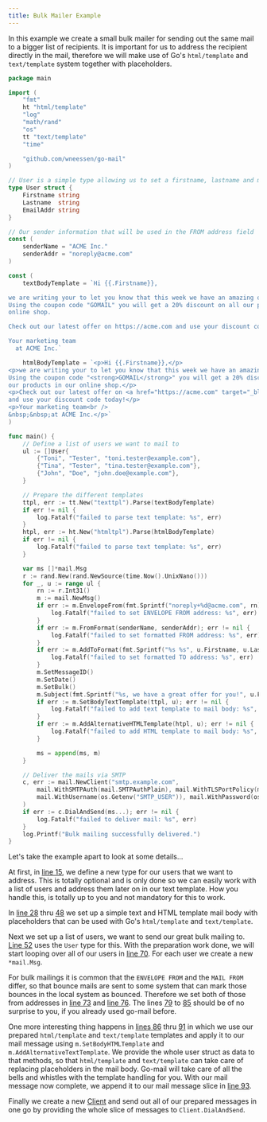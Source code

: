 ```yaml
---
title: Bulk Mailer Example
---
```


In this example we create a small bulk mailer for sending out the same mail to a bigger list of
recipients. It is important for us to address the recipient directly in the mail, therefore we 
will make use of Go's `html/template` and `text/template` system together with placeholders.

```go
package main

import (
	"fmt"
	ht "html/template"
	"log"
	"math/rand"
	"os"
	tt "text/template"
	"time"

	"github.com/wneessen/go-mail"
)

// User is a simple type allowing us to set a firstname, lastname and mail address
type User struct {
	Firstname string
	Lastname  string
	EmailAddr string
}

// Our sender information that will be used in the FROM address field
const (
	senderName = "ACME Inc."
	senderAddr = "noreply@acme.com"
)

const (
	textBodyTemplate = `Hi {{.Firstname}},

we are writing your to let you know that this week we have an amazing offer for you.
Using the coupon code "GOMAIL" you will get a 20% discount on all our products in our
online shop.

Check out our latest offer on https://acme.com and use your discount code today!

Your marketing team
  at ACME Inc.`

	htmlBodyTemplate = `<p>Hi {{.Firstname}},</p>
<p>we are writing your to let you know that this week we have an amazing offer for you.
Using the coupon code "<strong>GOMAIL</strong>" you will get a 20% discount on all 
our products in our online shop.</p>
<p>Check out our latest offer on <a href="https://acme.com" target="_blank">https://acme.com</a>
and use your discount code today!</p>
<p>Your marketing team<br />
&nbsp;&nbsp;at ACME Inc.</p>`
)

func main() {
	// Define a list of users we want to mail to
	ul := []User{
		{"Toni", "Tester", "toni.tester@example.com"},
		{"Tina", "Tester", "tina.tester@example.com"},
		{"John", "Doe", "john.doe@example.com"},
	}

	// Prepare the different templates
	ttpl, err := tt.New("texttpl").Parse(textBodyTemplate)
	if err != nil {
		log.Fatalf("failed to parse text template: %s", err)
	}
	htpl, err := ht.New("htmltpl").Parse(htmlBodyTemplate)
	if err != nil {
		log.Fatalf("failed to parse text template: %s", err)
	}

	var ms []*mail.Msg
	r := rand.New(rand.NewSource(time.Now().UnixNano()))
	for _, u := range ul {
		rn := r.Int31()
		m := mail.NewMsg()
		if err := m.EnvelopeFrom(fmt.Sprintf("noreply+%d@acme.com", rn)); err != nil {
			log.Fatalf("failed to set ENVELOPE FROM address: %s", err)
		}
		if err := m.FromFormat(senderName, senderAddr); err != nil {
			log.Fatalf("failed to set formatted FROM address: %s", err)
		}
		if err := m.AddToFormat(fmt.Sprintf("%s %s", u.Firstname, u.Lastname), u.EmailAddr); err != nil {
			log.Fatalf("failed to set formatted TO address: %s", err)
		}
		m.SetMessageID()
		m.SetDate()
		m.SetBulk()
		m.Subject(fmt.Sprintf("%s, we have a great offer for you!", u.Firstname))
		if err := m.SetBodyTextTemplate(ttpl, u); err != nil {
			log.Fatalf("failed to add text template to mail body: %s", err)
		}
		if err := m.AddAlternativeHTMLTemplate(htpl, u); err != nil {
			log.Fatalf("failed to add HTML template to mail body: %s", err)
		}

		ms = append(ms, m)
	}

	// Deliver the mails via SMTP
	c, err := mail.NewClient("smtp.example.com",
		mail.WithSMTPAuth(mail.SMTPAuthPlain), mail.WithTLSPortPolicy(mail.TLSMandatory),
		mail.WithUsername(os.Getenv("SMTP_USER")), mail.WithPassword(os.Getenv("SMTP_PASS")),
	)
	if err := c.DialAndSend(ms...); err != nil {
		log.Fatalf("failed to deliver mail: %s", err)
	}
	log.Printf("Bulk mailing successfully delivered.")
}
```

Let's take the example apart to look at some details...

At first, in [line 15](#hl-0-15), we define a new type for our users that we want to address. This is totally 
optional and is only done so we can easily work with a list of users and address them later on in our text 
template. How you handle this, is totally up to you and not mandatory for this to work.

In [line 28](#hl-0-28) thru [48](#hl-0-48) we set up a simple text and HTML template mail body with placeholders 
that can be used with Go's `html/template` and `text/template`. 

Next we set up a list of users, we want to send our great bulk mailing to. [Line 52](#hl-0-52) uses the `User`
type for this. With the preparation work done, we will start looping over all of our users in [line 70](#hl-0-70).
For each user we create a new `*mail.Msg`.

For bulk mailings it is common that the `ENVELOPE FROM` and the `MAIL FROM` differ, so that bounce mails are sent
to some system that can mark those bounces in the local system as bounced. Therefore we set both of those from
addresses in [line 73](#hl-0-73) and [line 76](#hl-0-76). The lines [79](#hl-0-79) to [85](#hl-0-85) should be 
of no surprise to you, if you already used go-mail before.

One more interesting thing happens in [lines 86](#hl-0-86) thru [91](#hl-0-91) in which we use our 
prepared `html/template` and `text/template` templates and apply it to our mail message using 
`m.SetBodyHTMLTemplate` and `m.AddAlternativeTextTemplate`. We provide the whole user struct as data to that 
methods, so that `html/template` and `text/template` can take care of replacing placeholders in the mail body. 
Go-mail will take care of all the bells and whistles with the template handling for you. With our mail message 
now complete, we append it to our mail message slice in [line 93](#hl-0-93).

Finally we create a new [Client](/reference/client/) and send out all of our prepared messages in one go by
providing the whole slice of messages to `Client.DialAndSend`.
